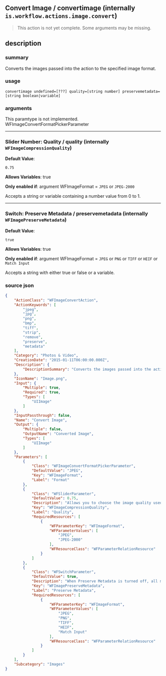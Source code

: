
## Convert Image / convertimage (internally `is.workflow.actions.image.convert`)

> This action is not yet complete. Some arguments may be missing.



## description
### summary
Converts the images passed into the action to the specified image format.


### usage
`convertimage undefined=[???] quality=[string number] preservemetadata=[string boolean|variable]`

### arguments
This paramtype is not implemented. WFImageConvertFormatPickerParameter

---

### Slider Number: Quality / quality (internally `WFImageCompressionQuality`)
**Default Value**:
```
0.75
```
**Allows Variables**: true

**Only enabled if**: argument WFImageFormat = `JPEG` or `JPEG-2000`

Accepts a string 
or variable
containing a number value from 0 to 1.

---

### Switch: Preserve Metadata / preservemetadata (internally `WFImagePreserveMetadata`)
**Default Value**:
```
true
```
**Allows Variables**: true

**Only enabled if**: argument WFImageFormat = `JPEG` or `PNG` or `TIFF` or `HEIF` or `Match Input`

Accepts a string with either true or false
or a variable.

### source json

```json
{
	"ActionClass": "WFImageConvertAction",
	"ActionKeywords": [
		"jpeg",
		"jpg",
		"png",
		"bmp",
		"tiff",
		"strip",
		"remove",
		"preserve",
		"metadata"
	],
	"Category": "Photos & Video",
	"CreationDate": "2015-01-11T06:00:00.000Z",
	"Description": {
		"DescriptionSummary": "Converts the images passed into the action to the specified image format."
	},
	"IconName": "Image.png",
	"Input": {
		"Multiple": true,
		"Required": true,
		"Types": [
			"UIImage"
		]
	},
	"InputPassthrough": false,
	"Name": "Convert Image",
	"Output": {
		"Multiple": false,
		"OutputName": "Converted Image",
		"Types": [
			"UIImage"
		]
	},
	"Parameters": [
		{
			"Class": "WFImageConvertFormatPickerParameter",
			"DefaultValue": "JPEG",
			"Key": "WFImageFormat",
			"Label": "Format"
		},
		{
			"Class": "WFSliderParameter",
			"DefaultValue": 0.75,
			"Description": "Allows you to choose the image quality used when compressing the image file. Higher quality images will look better, but result in larger files.",
			"Key": "WFImageCompressionQuality",
			"Label": "Quality",
			"RequiredResources": [
				{
					"WFParameterKey": "WFImageFormat",
					"WFParameterValues": [
						"JPEG",
						"JPEG-2000"
					],
					"WFResourceClass": "WFParameterRelationResource"
				}
			]
		},
		{
			"Class": "WFSwitchParameter",
			"DefaultValue": true,
			"Description": "When Preserve Metadata is turned off, all metadata, such as the GPS coordinates where the photo was taken, will be stripped from the image file.",
			"Key": "WFImagePreserveMetadata",
			"Label": "Preserve Metadata",
			"RequiredResources": [
				{
					"WFParameterKey": "WFImageFormat",
					"WFParameterValues": [
						"JPEG",
						"PNG",
						"TIFF",
						"HEIF",
						"Match Input"
					],
					"WFResourceClass": "WFParameterRelationResource"
				}
			]
		}
	],
	"Subcategory": "Images"
}
```
